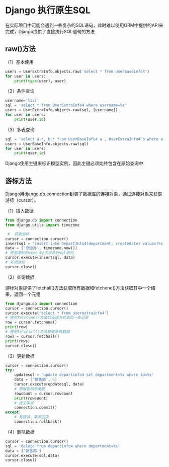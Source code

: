 # Django 执行原生SQL

在实际项目中可能会遇到一些复杂的SQL语句，此时难以使用ORM中提供的API来完成，Django提供了直接执行SQL语句的方法

## raw()方法

（1）基本使用

```Python
users = UserExtraInfo.objects.raw('select * from userbaseinfo4')
for user in users:
    print(type(user), user)
```

（2）条件查询

```Python
username='lisi'
sql = 'select * from UserExtraInfo4 where username=%s'
users = UserExtraInfo.objects.raw(sql, [username])
for user in users:
    print(user.id)
```

（3）多表查询

```Python
sql = 'select a.*, b.* from UserBaseInfo4 a , UserExtraInfo4 b where a.id=b.user_id'
users = UserBaseInfo.objects.raw(sql)
for user in users:
    print(user.id)
```
Django使用主键来标识模型实例，因此主键必须始终包含在原始查询中

## 游标方法

Django用django.db.connection封装了数据库的连接对象，通过连接对象来获取游标（cursor）。

（1）插入数据
```Python
from django.db import connection
from django.utils import timezone

 #  获取游标
cursor = connection.cursor()  
insertsql = 'insert into DepartInfo4(department, createdate) values(%s, %s)'
data = ('总经办', timezone.now())
# 使用游标的execute方法执行sql语句
cursor.execute(insertsql, data) 
# 关闭游标
cursor.close()
```

（2）查询数据

游标对象提供了fetchall()方法获取所有数据和fetchone()方法获取其中一个结果，返回一个元组

```Python
from django.db import connection
cursor = connection.cursor()
cursor.execute('select * from userextrainfo4')
# 使用fetchone()方法以元组方式返回一条记录
row = cursor.fetchone()
print(row)
# 使用fetchall()方法获取所有数据
rows = cursor.fetchall()
print(rows)
cursor.close()
```

（3）更新数据

```Python
cursor = connection.cursor()
try:
    updatesql = 'update departinfo4 set department=%s where id=%s'
    data = ('销售部', 6)
    cursor.execute(updatesql, data)
    # 获取影响的条数
    rowcount = cursor.rowcount
    print(rowcount)
    # 提交事务
    connection.commit()  
except:
    # 有错误，事务回滚
    connection.rollback()
```


（4）删除数据

```Python
cursor = connection.cursor()
sql = 'delete from departinfo4 where department=%s'
data = ['销售部']
cursor.execute(sql,data)
cursor.close()
```




